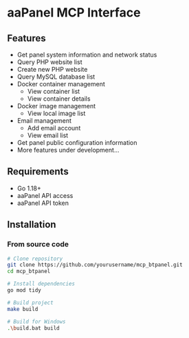 # aaPanel MCP Interface
## Features

- Get panel system information and network status
- Query PHP website list
- Create new PHP website
- Query MySQL database list
- Docker container management
  - View container list
  - View container details
- Docker image management
  - View local image list
- Email management
  - Add email account
  - View email list
- Get panel public configuration information
- More features under development...

## Requirements
- Go 1.18+
- aaPanel API access
- aaPanel API token

## Installation
### From source code

```bash
# Clone repository
git clone https://github.com/yourusername/mcp_btpanel.git
cd mcp_btpanel

# Install dependencies
go mod tidy

# Build project
make build

# Build for Windows
.\build.bat build
```